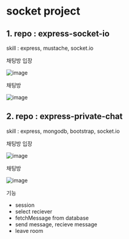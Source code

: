 # socket project

## 1. repo : express-socket-io

skill : express, mustache, socket.io

채팅방 입장

![image](https://github.com/jjikky/node_fa/assets/59151187/bf57a1d3-f899-47fc-b5ad-b112ea957c56)

채팅방

![image](https://github.com/jjikky/node_fa/assets/59151187/393cd69c-5b29-47b8-978e-09abd592a5f5)

## 2. repo : express-private-chat

skill : express, mongodb, bootstrap, socket.io

채팅방 입장

![image](https://github.com/jjikky/node_fa/assets/59151187/96d1e5e1-2a38-47c4-87ef-8f5d902eaeed)

채팅방

![image](https://github.com/jjikky/node_fa/assets/59151187/484dbccd-fdee-43e0-a585-b18278b56fc5)

기능
- session
- select reciever
- fetchMessage from database
- send message, recieve message
- leave room
